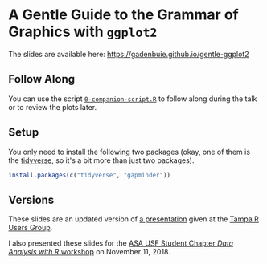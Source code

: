 # A Gentle Guide to the Grammar of Graphics with `ggplot2`

The slides are available here: <https://gadenbuie.github.io/gentle-ggplot2>

## Follow Along

You can use the script [`0-companion-script.R`](0-companion-script.R) to follow along during the talk or to review the plots later.

## Setup

You only need to install the following two packages (okay, one of them is the [tidyverse](https://tidyverse.org), so it's a bit more than just two packages).

```r
install.packages(c("tidyverse", "gapminder"))
```

## Versions

These slides are an updated version of [a presentation](https://github.com/gadenbuie/trug-ggplot2) given at the [Tampa R Users Group](https://tampausers.github.io).

I also presented these slides for the [ASA USF Student Chapter _Data Analysis with R_ workshop](https://github.com/gadenbuie/gentle-ggplot2/tree/asa-usf/) on November 11, 2018.
